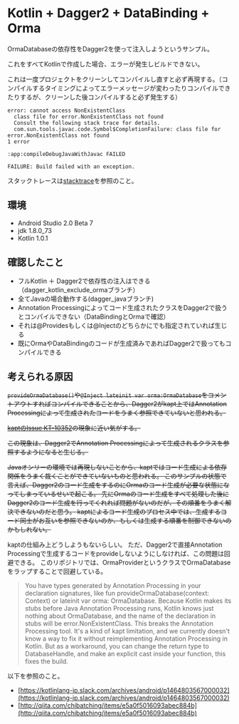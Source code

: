 # Kotlin + Dagger2 + DataBinding + Orma

OrmaDatabaseの依存性をDagger2を使って注入しようというサンプル。

これをすべてKotlinで作成した場合、エラーが発生しビルドできない。

これは一度プロジェクトをクリーンしてコンパイルし直すと必ず再現する。（コンパイルするタイミングによってエラーメッセージが変わったりコンパイルできたりするが、クリーンした後コンパイルすると必ず発生する）

```
error: cannot access NonExistentClass
  class file for error.NonExistentClass not found
  Consult the following stack trace for details.
  com.sun.tools.javac.code.Symbol$CompletionFailure: class file for error.NonExistentClass not found
1 error

:app:compileDebugJavaWithJavac FAILED

FAILURE: Build failed with an exception.
```

スタックトレースは[stacktrace](stacktrace)を参照のこと。

## 環境

+ Android Studio 2.0 Beta 7
+ jdk 1.8.0_73
+ Kotlin 1.0.1

## 確認したこと

+ フルKotlin ＋ Dagger2で依存性の注入はできる（dagger_kotlin_exclude_ormaブランチ）
+ 全てJavaの場合動作する(dagger_javaブランチ)
+ Annotation Processingによってコード生成されたクラスをDagger2で扱うとコンパイルできない（DataBindingとOrmaで確認）
+ それは@Providesもしくは@Injectのどちらかにでも指定されていれば生じる
+ 既にOrmaやDataBindingのコードが生成済みであればDagger2で扱ってもコンパイルできる

## 考えられる原因

~~`provideOrmaDatabase()`や`@Inject lateinit var orma:OrmaDatabase`をコメントアウトすればコンパイルできることから、Dagger2がkapt上ではAnnotation Processingによって生成されたコードをうまく参照できていないと思われる。~~

~~[kaptのIssue KT-10352](https://youtrack.jetbrains.com/issue/KT-10352)の現象に近い気がする。~~

~~この現象は、Dagger2でAnnotation Processingによって生成されるクラスを参照するようになると生じる。~~

~~Javaオンリーの環境では再現しないことから、kaptではコード生成による依存関係をうまく裁くことができていないものと思われる。
このサンプルの状態で言えば、Dagger2のコード生成をするのにOrmaのコード生成が必要な状態になってしまっているせいで起こる。
先にOrmaのコード生成をすべて処理した後にDagger2のコード生成を行ってくれれば問題がないのだが、その順番をうまく解決できないのだと思う。
kaptによるコード生成のプロセス中では、生成するコード同士がお互いを参照できないのか、もしくは生成する順番を制御できないのかもしれない。~~

kaptの仕組み上どうしようもないらしい。
ただ、Dagger2で直接Annotation Processingで生成するコードをprovideしないようにしなければ、この問題は回避できる。
このリポジトリでは、OrmaProviderというクラスでOrmaDatabaseをラップすることで回避している。

> You have types generated by Annotation Processing in your declaration signatures, like fun provideOrmaDatabase(context: Context) or lateinit var orma: OrmaDatabase. Because Kotlin makes its stubs before Java Annotation Processing runs, Kotlin knows just nothing about OrmaDatabase, and the name of the declaration in stubs will be error.NonExistentClass. This breaks the Annotation Processing tool.
 It's a kind of kapt limitation, and we currently doesn't know a way to fix it without reimplementing Annotation Processing in Kotlin.
 But as a workaround, you can change the return type to DatabaseHandle, and make an explicit cast inside your function, this fixes the build.
 

以下を参照のこと。

- [https://kotlinlang-jp.slack.com/archives/android/p1464803567000032](https://kotlinlang-jp.slack.com/archives/android/p1464803567000032)
- [http://qiita.com/chibatching/items/e5a0f5016093abec884b](http://qiita.com/chibatching/items/e5a0f5016093abec884b)
